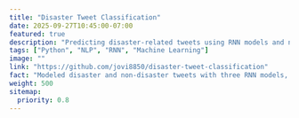 ```yaml
---
title: "Disaster Tweet Classification"
date: 2025-09-27T10:45:00-07:00
featured: true
description: "Predicting disaster-related tweets using RNN models and natural language processing."
tags: ["Python", "NLP", "RNN", "Machine Learning"]
image: ""
link: "https://github.com/jovi8850/disaster-tweet-classification"
fact: "Modeled disaster and non-disaster tweets with three RNN models, achieving high classification accuracy on Kaggle."
weight: 500
sitemap:
  priority: 0.8
---
```

